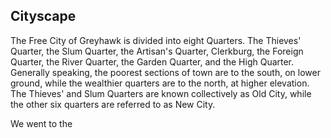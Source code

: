## Cityscape

The Free City of Greyhawk is divided into eight Quarters. The Thieves' Quarter, the Slum Quarter, the Artisan's Quarter, Clerkburg, the Foreign Quarter, the River Quarter, the Garden Quarter, and the High Quarter. Generally speaking, the poorest sections of town are to the south, on lower ground, while the wealthier quarters are to the north, at higher elevation. The Thieves' and Slum Quarters are known collectively as Old City, while the other six quarters are referred to as New City.

We went to the 